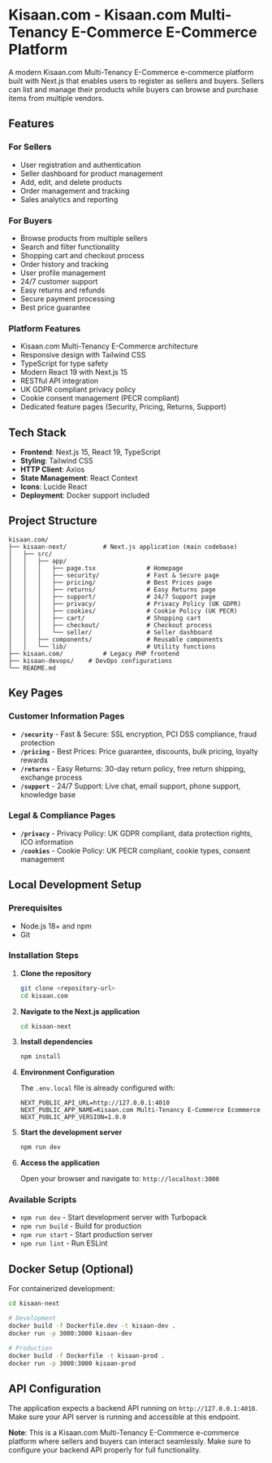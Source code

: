 # Kisaan.com - Kisaan.com Multi-Tenancy E-Commerce E-Commerce Platform

A modern Kisaan.com Multi-Tenancy E-Commerce e-commerce platform built with Next.js that enables users to register as sellers and buyers. Sellers can list and manage their products while buyers can browse and purchase items from multiple vendors.

## Features

### For Sellers

- User registration and authentication
- Seller dashboard for product management
- Add, edit, and delete products
- Order management and tracking
- Sales analytics and reporting

### For Buyers

- Browse products from multiple sellers
- Search and filter functionality
- Shopping cart and checkout process
- Order history and tracking
- User profile management
- 24/7 customer support
- Easy returns and refunds
- Secure payment processing
- Best price guarantee

### Platform Features

- Kisaan.com Multi-Tenancy E-Commerce architecture
- Responsive design with Tailwind CSS
- TypeScript for type safety
- Modern React 19 with Next.js 15
- RESTful API integration
- UK GDPR compliant privacy policy
- Cookie consent management (PECR compliant)
- Dedicated feature pages (Security, Pricing, Returns, Support)

## Tech Stack

- **Frontend**: Next.js 15, React 19, TypeScript
- **Styling**: Tailwind CSS
- **HTTP Client**: Axios
- **State Management**: React Context
- **Icons**: Lucide React
- **Deployment**: Docker support included

## Project Structure

```
kisaan.com/
├── kisaan-next/          # Next.js application (main codebase)
│   ├── src/
│   │   ├── app/
│   │   │   ├── page.tsx              # Homepage
│   │   │   ├── security/             # Fast & Secure page
│   │   │   ├── pricing/              # Best Prices page
│   │   │   ├── returns/              # Easy Returns page
│   │   │   ├── support/              # 24/7 Support page
│   │   │   ├── privacy/              # Privacy Policy (UK GDPR)
│   │   │   ├── cookies/              # Cookie Policy (UK PECR)
│   │   │   ├── cart/                 # Shopping cart
│   │   │   ├── checkout/             # Checkout process
│   │   │   └── seller/               # Seller dashboard
│   │   ├── components/               # Reusable components
│   │   └── lib/                      # Utility functions
├── kisaan.com/           # Legacy PHP frontend
├── kisaan-devops/    # DevOps configurations
└── README.md
```

## Key Pages

### Customer Information Pages
- **`/security`** - Fast & Secure: SSL encryption, PCI DSS compliance, fraud protection
- **`/pricing`** - Best Prices: Price guarantee, discounts, bulk pricing, loyalty rewards
- **`/returns`** - Easy Returns: 30-day return policy, free return shipping, exchange process
- **`/support`** - 24/7 Support: Live chat, email support, phone support, knowledge base

### Legal & Compliance Pages
- **`/privacy`** - Privacy Policy: UK GDPR compliant, data protection rights, ICO information
- **`/cookies`** - Cookie Policy: UK PECR compliant, cookie types, consent management

## Local Development Setup

### Prerequisites

- Node.js 18+ and npm
- Git

### Installation Steps

1. **Clone the repository**

   ```bash
   git clone <repository-url>
   cd kisaan.com
   ```

2. **Navigate to the Next.js application**

   ```bash
   cd kisaan-next
   ```

3. **Install dependencies**

   ```bash
   npm install
   ```

4. **Environment Configuration**

   The `.env.local` file is already configured with:

   ```env
   NEXT_PUBLIC_API_URL=http://127.0.0.1:4010
   NEXT_PUBLIC_APP_NAME=Kisaan.com Multi-Tenancy E-Commerce Ecommerce
   NEXT_PUBLIC_APP_VERSION=1.0.0
   ```

5. **Start the development server**

   ```bash
   npm run dev
   ```

6. **Access the application**

   Open your browser and navigate to: `http://localhost:3000`

### Available Scripts

- `npm run dev` - Start development server with Turbopack
- `npm run build` - Build for production
- `npm run start` - Start production server
- `npm run lint` - Run ESLint

## Docker Setup (Optional)

For containerized development:

```bash
cd kisaan-next

# Development
docker build -f Dockerfile.dev -t kisaan-dev .
docker run -p 3000:3000 kisaan-dev

# Production
docker build -f Dockerfile -t kisaan-prod .
docker run -p 3000:3000 kisaan-prod
```

## API Configuration

The application expects a backend API running on `http://127.0.0.1:4010`. Make sure your API server is running and accessible at this endpoint.

**Note**: This is a Kisaan.com Multi-Tenancy E-Commerce e-commerce platform where sellers and buyers can interact seamlessly. Make sure to configure your backend API properly for full functionality.
